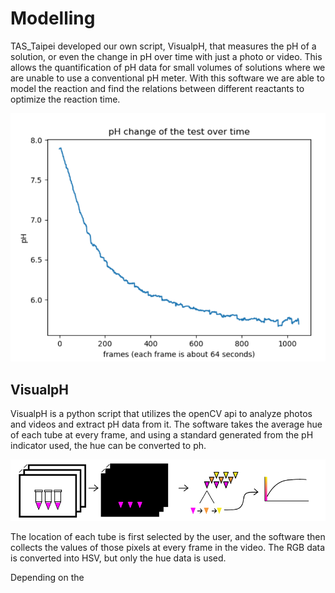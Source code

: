 # Modelling
TAS_Taipei developed our own script, VisualpH, that measures the pH of a solution, or even the change in pH over time with just a photo or video. This allows the quantification of pH data for small volumes of solutions where we are unable to use a conventional pH meter. With this software we are able to model the reaction and find the relations between different reactants to optimize the reaction time.

![alt text](pH.png)

## VisualpH

VisualpH is a python script that utilizes the openCV api to analyze photos and videos and extract pH data from it. The software takes the average hue of each tube at every frame, and using a standard generated from the pH indicator used, the hue can be converted to ph. 

![alt text](Annotation.png)

The location of each tube is first selected by the user, and the software then collects the values of those pixels at every frame in the video. The RGB data is converted into HSV, but only the hue data is used. 

Depending on the 
